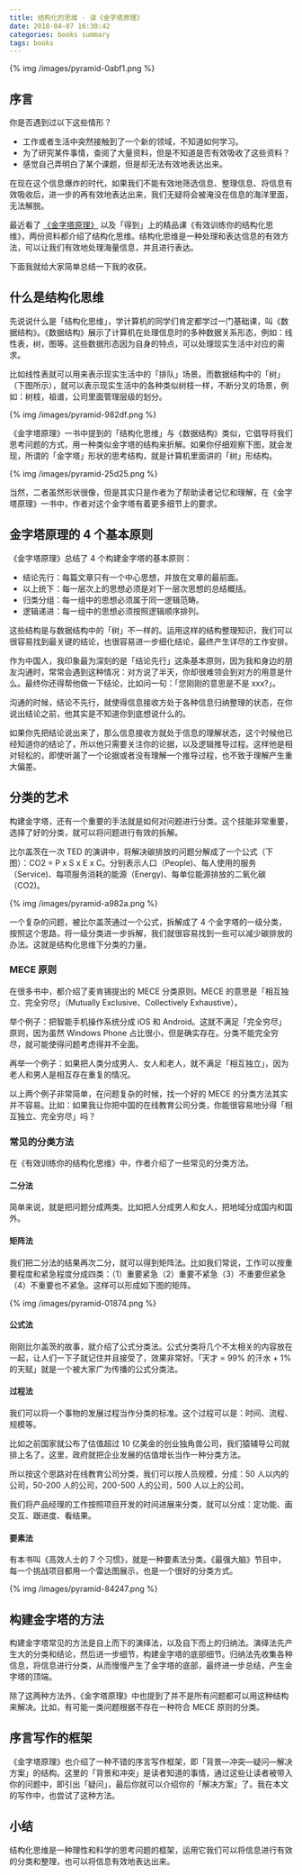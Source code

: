 ```yaml
---
title: 结构化的思维 - 读《金字塔原理》
date: 2018-04-07 16:30:42
categories: books summary
tags: books
---
```


{% img /images/pyramid-0abf1.png %}

## 序言

你是否遇到过以下这些情形？

 - 工作或者生活中突然接触到了一个新的领域，不知道如何学习。
 - 为了研究某件事情，查阅了大量资料，但是不知道是否有效吸收了这些资料？
 - 感觉自己弄明白了某个课题，但是却无法有效地表达出来。

在现在这个信息爆炸的时代，如果我们不能有效地筛选信息、整理信息、将信息有效吸收后，进一步的再有效地表达出来，我们无疑将会被淹没在信息的海洋里面，无法解脱。

最近看了 [《金字塔原理》](https://item.jd.com/11442162.html?dist=jd) 以及「得到」上的精品课《有效训练你的结构化思维》，两份资料都介绍了结构化思维。结构化思维是一种处理和表达信息的有效方法，可以让我们有效地处理海量信息，并且进行表达。

下面我就给大家简单总结一下我的收获。

## 什么是结构化思维

先说说什么是「结构化思维」，学计算机的同学们肯定都学过一门基础课，叫《数据结构》。《数据结构》展示了计算机在处理信息时的多种数据关系形态，例如：线性表，树，图等。这些数据形态因为自身的特点，可以处理现实生活中对应的需求。

比如线性表就可以用来表示现实生活中的「排队」场景。而数据结构中的「树」（下图所示），就可以表示现实生活中的各种类似树枝一样，不断分叉的场景，例如：树枝，祖谱，公司里面管理层级的划分。

{% img /images/pyramid-982df.png %}

《金字塔原理》一书中提到的「结构化思维」与《数据结构》类似，它倡导将我们思考问题的方式，用一种类似金字塔的结构来折解。如果你仔细观察下图，就会发现，所谓的「金字塔」形状的思考结构，就是计算机里面讲的「树」形结构。

{% img /images/pyramid-25d25.png %}

当然，二者虽然形状很像，但是其实只是作者为了帮助读者记忆和理解，在《金字塔原理》一书中，作者对这个金字塔有着更多细节上的要求。

## 金字塔原理的 4 个基本原则

《金字塔原理》总结了 4 个构建金字塔的基本原则：

 - 结论先行：每篇文章只有一个中心思想，并放在文章的最前面。
 - 以上统下：每一层次上的思想必须是对下一层次思想的总结概括。
 - 归类分组：每一组中的思想必须属于同一逻辑范畴。
 - 逻辑递进：每一组中的思想必须按照逻辑顺序排列。

这些结构是与数据结构中的「树」不一样的。运用这样的结构整理知识，我们可以很容易找到最关键的结论，也很容易进一步细化结论，最终产生详尽的工作安排。

作为中国人，我印象最为深刻的是「结论先行」这条基本原则，因为我和身边的朋友沟通时，常常会遇到这种情况：对方说了半天，你却很难领会到对方的用意是什么。最终你还得帮他做一下结论，比如问一句：「您刚刚的意思是不是 xxx?」。

沟通的时候，结论不先行，就使得信息接收方处于各种信息归纳整理的状态，在你说出结论之前，他其实是不知道你到底想说什么的。

如果你先把结论说出来了，那么信息接收方就处于信息的理解状态，这个时候他已经知道你的结论了，所以他只需要关注你的论据，以及逻辑推导过程。这样他是相对轻松的，即使听漏了一个论据或者没有理解一个推导过程，也不致于理解产生重大偏差。

## 分类的艺术

构建金字塔，还有一个重要的手法就是如何对问题进行分类。这个技能非常重要，选择了好的分类，就可以将问题进行有效的拆解。

比尔盖茨在一次 TED 的演讲中，将解决碳排放的问题分解成了一个公式（下图）：CO2 = P x S x E x C。分别表示人口（People)、每人使用的服务（Service)、每项服务消耗的能源（Energy)、每单位能源排放的二氧化碳（CO2)。

{% img /images/pyramid-a982a.png %}

一个复杂的问题，被比尔盖茨通过一个公式，拆解成了 4 个金字塔的一级分类，按照这个思路，将一级分类进一步拆解，我们就很容易找到一些可以减少碳排放的办法。这就是结构化思维下分类的力量。

### MECE 原则

在很多书中，都介绍了麦肯锡提出的 MECE 分类原则。MECE 的意思是「相互独立、完全穷尽」（Mutually Exclusive、Collectively Exhaustive）。

举个例子：把智能手机操作系统分成 iOS 和 Android。这就不满足「完全穷尽」原则，因为虽然 Windows Phone 占比很小，但是确实存在。分类不能完全穷尽，就可能使得问题考虑得并不全面。

再举一个例子：如果把人类分成男人、女人和老人，就不满足「相互独立」，因为老人和男人是相互存在重复的情况。

以上两个例子非常简单，在问题复杂的时候，找一个好的 MECE 的分类方法其实并不容易。比如：如果我让你把中国的在线教育公司分类，你能很容易地分得「相互独立、完全穷尽」吗？

### 常见的分类方法

在《有效训练你的结构化思维》中，作者介绍了一些常见的分类方法。

#### 二分法

简单来说，就是把问题分成两类。比如把人分成男人和女人，把地域分成国内和国外。

#### 矩阵法

我们把二分法的结果再次二分，就可以得到矩阵法。比如我们常说，工作可以按重要程度和紧急程度分成四类：（1）重要紧急（2）重要不紧急（3）不重要但紧急（4）不重要也不紧急。这样可以形成如下图的矩阵。

{% img /images/pyramid-01874.png %}

#### 公式法

刚刚比尔盖茨的故事，就介绍了公式分类法。公式分类将几个不太相关的内容放在一起，让人们一下子就记住并且接受了，效果非常好。「天才 = 99% 的汗水 + 1% 的天赋」就是一个被大家广为传播的公式分类法。

#### 过程法

我们可以将一个事物的发展过程当作分类的标准。这个过程可以是：时间、流程、规模等。

比如之前国家就公布了估值超过 10 亿美金的创业独角兽公司，我们猿辅导公司就排上名了。这里，政府就把企业发展的估值增长当作一种分类方法。

所以按这个思路对在线教育公司分类，我们可以按人员规模，分成：50 人以内的公司，50-200 人的公司，200-500 人的公司，500 人以上的公司。

我们将产品经理的工作按照项目开发的时间进展来分类，就可以分成：定功能、画交互、跟进度、看结果。

#### 要素法

有本书叫《高效人士的 7 个习惯》，就是一种要素法分类。《最强大脑》节目中，每一个挑战项目都用一个雷达图展示，也是一个很好的分类方式。

{% img /images/pyramid-84247.png %}

## 构建金字塔的方法

构建金字塔常见的方法是自上而下的演绎法，以及自下而上的归纳法。演绎法先产生大的分类和结论，然后进一步细节，构建金字塔的底部细节。归纳法先收集各种信息，将信息进行分类，从而慢慢产生了金字塔的底部，最终进一步总结，产生金字塔的顶端。

除了这两种方法外，《金字塔原理》中也提到了并不是所有问题都可以用这种结构来解决。比如，有可能一类问题根据不存在一种符合 MECE 原则的分类。

## 序言写作的框架

《金字塔原理》也介绍了一种不错的序言写作框架，即「背景—冲突—疑问—解决方案」的结构。这里的「背景和冲突」是读者知道的事情，通过这些让读者被带入你的问题中，即引出「疑问」，最后你就可以介绍你的「解决方案」了。我在本文的写作中，也尝试了这种方法。

## 小结

结构化思维是一种理性和科学的思考问题的框架，运用它我们可以将信息进行有效的分类和整理，也可以将信息有效地表达出来。
